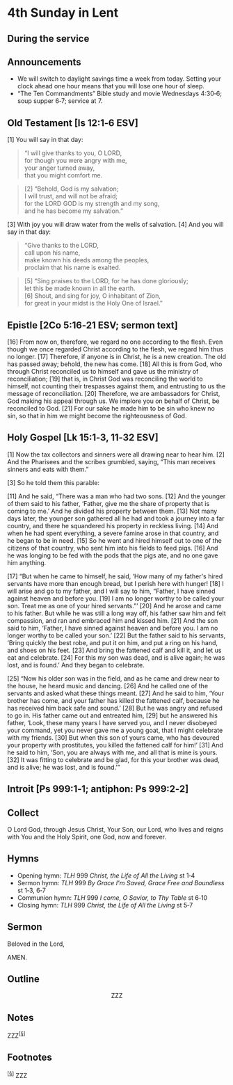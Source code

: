 <head>
<meta charset="utf-8">
<style>
</style>
<title>sermon</title>
</head>

# 4th Sunday in Lent

## During the service


## Announcements

* We will switch to daylight savings time a week from today.
Setting your clock ahead one hour means that you will lose one hour of sleep.
* “The Ten Commandments” Bible study and movie Wednesdays 4:30‑6; soup supper 6‑7; service at 7.

## Old Testament [Is 12:1‑6 ESV]

[1] You will say in that day:

> “I will give thanks to you, O LORD,  
> for though you were angry with me,  
> your anger turned away,  
> that you might comfort me.
	
> [2] “Behold, God is my salvation;  
> I will trust, and will not be afraid;  
> for the LORD GOD is my strength and my song,  
> and he has become my salvation.”

[3] With joy you will draw water from the wells of salvation. [4] And you will say in that day:

> “Give thanks to the LORD,  
> call upon his name,  
> make known his deeds among the peoples,  
> proclaim that his name is exalted.
	
> [5] “Sing praises to the LORD, for he has done gloriously;  
> let this be made known in all the earth.  
> [6] Shout, and sing for joy, O inhabitant of Zion,  
> for great in your midst is the Holy One of Israel.”

## Epistle [2Co 5:16‑21 ESV; sermon text]

[16] From now on, therefore, we regard no one according to the flesh. Even though we once regarded Christ according to the flesh, we regard him thus no longer. [17] Therefore, if anyone is in Christ, he is a new creation. The old has passed away; behold, the new has come. [18] All this is from God, who through Christ reconciled us to himself and gave us the ministry of reconciliation; [19] that is, in Christ God was reconciling the world to himself, not counting their trespasses against them, and entrusting to us the message of reconciliation. [20] Therefore, we are ambassadors for Christ, God making his appeal through us. We implore you on behalf of Christ, be reconciled to God. [21] For our sake he made him to be sin who knew no sin, so that in him we might become the righteousness of God.

## Holy Gospel [Lk 15:1‑3, 11‑32 ESV]

[1] Now the tax collectors and sinners were all drawing near to hear him. [2] And the Pharisees and the scribes grumbled, saying, “This man receives sinners and eats with them.”

[3] So he told them this parable:

[11] And he said, “There was a man who had two sons. [12] And the younger of them said to his father, ‘Father, give me the share of property that is coming to me.’ And he divided his property between them. [13] Not many days later, the younger son gathered all he had and took a journey into a far country, and there he squandered his property in reckless living. [14] And when he had spent everything, a severe famine arose in that country, and he began to be in need. [15] So he went and hired himself out to one of the citizens of that country, who sent him into his fields to feed pigs. [16] And he was longing to be fed with the pods that the pigs ate, and no one gave him anything.

[17] “But when he came to himself, he said, ‘How many of my father's hired servants have more than enough bread, but I perish here with hunger! [18] I will arise and go to my father, and I will say to him, “Father, I have sinned against heaven and before you. [19] I am no longer worthy to be called your son. Treat me as one of your hired servants.”’ [20] And he arose and came to his father. But while he was still a long way off, his father saw him and felt compassion, and ran and embraced him and kissed him. [21] And the son said to him, ‘Father, I have sinned against heaven and before you. I am no longer worthy to be called your son.’ [22] But the father said to his servants, ‘Bring quickly the best robe, and put it on him, and put a ring on his hand, and shoes on his feet. [23] And bring the fattened calf and kill it, and let us eat and celebrate. [24] For this my son was dead, and is alive again; he was lost, and is found.’ And they began to celebrate.

[25] “Now his older son was in the field, and as he came and drew near to the house, he heard music and dancing. [26] And he called one of the servants and asked what these things meant. [27] And he said to him, ‘Your brother has come, and your father has killed the fattened calf, because he has received him back safe and sound.’ [28] But he was angry and refused to go in. His father came out and entreated him, [29] but he answered his father, ‘Look, these many years I have served you, and I never disobeyed your command, yet you never gave me a young goat, that I might celebrate with my friends. [30] But when this son of yours came, who has devoured your property with prostitutes, you killed the fattened calf for him!’ [31] And he said to him, ‘Son, you are always with me, and all that is mine is yours. [32] It was fitting to celebrate and be glad, for this your brother was dead, and is alive; he was lost, and is found.’”

## Introit [Ps 999:1‑1; antiphon: Ps 999:2‑2]


## Collect

O Lord God, through Jesus Christ, Your Son, our Lord, who lives and reigns with You and the Holy Spirit, one God, now and forever.

## Hymns

* Opening hymn: _TLH_ 999 _Christ, the Life of All the Living_ st 1‑4
* Sermon hymn: _TLH_ 999 _By Grace I'm Saved, Grace Free and Boundless_ st 1‑3, 6‑7
* Communion hymn: _TLH_ 999 _I come, O Savior, to Thy Table_ st 6‑10
* Closing hymn: _TLH_ 999 _Christ, the Life of All the Living_ st 5‑7

## Sermon

Beloved in the Lord, 

AMEN.

## Outline

<center>ZZZ</center>

## Notes


ZZZ<sup>[<a name="id0002" href="#ftn.id0002">§</a>]</sup>

## Footnotes

<sup>[<a name="ftn.id0002" href="#id0002">§</a>]</sup>
ZZZ
